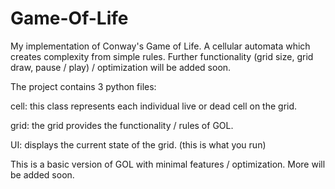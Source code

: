 # Game-Of-Life
My implementation of Conway's Game of Life. A cellular automata which creates complexity from simple rules. Further functionality (grid size, grid draw, pause / play) / optimization will be added soon.

The project contains 3 python files:

cell: this class represents each individual live or dead cell on the grid. 

grid: the grid provides the functionality / rules of GOL.

UI: displays the current state of the grid. (this is what you run)

This is a basic version of GOL with minimal features / optimization. More will be added soon.
